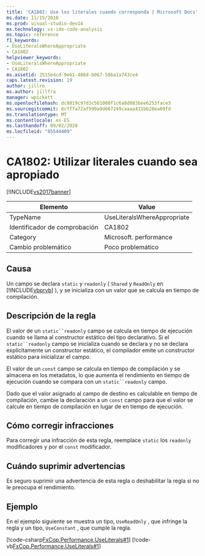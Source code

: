 ```yaml
---
title: 'CA1802: Use los literales cuando corresponda | Microsoft Docs'
ms.date: 11/15/2016
ms.prod: visual-studio-dev14
ms.technology: vs-ide-code-analysis
ms.topic: reference
f1_keywords:
- UseLiteralsWhereAppropriate
- CA1802
helpviewer_keywords:
- UseLiteralsWhereAppropriate
- CA1802
ms.assetid: 2515e4cd-9e61-486d-b067-58ba1a743ce4
caps.latest.revision: 19
author: jillre
ms.author: jillfra
manager: wpickett
ms.openlocfilehash: dc8019c97d3c561000f1c6a8d083bee6253face3
ms.sourcegitcommit: 6cfffa72af599a9d667249caaaa411bb28ea69fd
ms.translationtype: MT
ms.contentlocale: es-ES
ms.lasthandoff: 09/02/2020
ms.locfileid: "85544409"
---
```

# <a name="ca1802-use-literals-where-appropriate"></a>CA1802: Utilizar literales cuando sea apropiado
[!INCLUDE[vs2017banner](../includes/vs2017banner.md)]

|Elemento|Value|
|-|-|
|TypeName|UseLiteralsWhereAppropriate|
|Identificador de comprobación|CA1802|
|Category|Microsoft. performance|
|Cambio problemático|Poco problemático|

## <a name="cause"></a>Causa
 Un campo se declara `static` y `readonly` ( `Shared` y `ReadOnly` en [!INCLUDE[vbprvb](../includes/vbprvb-md.md)] ), y se inicializa con un valor que se calcula en tiempo de compilación.

## <a name="rule-description"></a>Descripción de la regla
 El valor de un `static``readonly` campo se calcula en tiempo de ejecución cuando se llama al constructor estático del tipo declarativo. Si el `static``readonly` campo se inicializa cuando se declara y no se declara explícitamente un constructor estático, el compilador emite un constructor estático para inicializar el campo.

 El valor de un `const` campo se calcula en tiempo de compilación y se almacena en los metadatos, lo que aumenta el rendimiento en tiempo de ejecución cuando se compara con un `static``readonly` campo.

 Dado que el valor asignado al campo de destino es calculable en tiempo de compilación, cambie la declaración a un `const` campo para que el valor se calcule en tiempo de compilación en lugar de en tiempo de ejecución.

## <a name="how-to-fix-violations"></a>Cómo corregir infracciones
 Para corregir una infracción de esta regla, reemplace `static` los `readonly` modificadores y por el `const` modificador.

## <a name="when-to-suppress-warnings"></a>Cuándo suprimir advertencias
 Es seguro suprimir una advertencia de esta regla o deshabilitar la regla si no le preocupa el rendimiento.

## <a name="example"></a>Ejemplo
 En el ejemplo siguiente se muestra un tipo, `UseReadOnly` , que infringe la regla y un tipo, `UseConstant` , que cumple la regla.

 [!code-csharp[FxCop.Performance.UseLiterals#1](../snippets/csharp/VS_Snippets_CodeAnalysis/FxCop.Performance.UseLiterals/cs/FxCop.Performance.UseLiterals.cs#1)]
 [!code-vb[FxCop.Performance.UseLiterals#1](../snippets/visualbasic/VS_Snippets_CodeAnalysis/FxCop.Performance.UseLiterals/vb/FxCop.Performance.UseLiterals.vb#1)]
